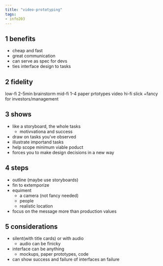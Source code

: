 ```yaml
---
title: "video-prototyping"
tags: 
- info203
---
```


## 1 benefits
- cheap and fast
- great communication
- can serve as spec for devs
- ties interface design to tasks

## 2 fidelity
low-fi 2-5min brainstorm
mid-fi 1-4 paper prtotypes video
hi-fi slick +fancy for investors/management

## 3 shows
- like a storyboard, the whole tasks
	- motivvationa and success
- draw on tasks you've observed
- illustrate importand tasks
- help scope minimum viable poduct
- forces you to make design decisions in a new way

## 4 steps
- outline (maybe use storyboards)
- fin to extemporize
- equiment
	- a camera (not fancy needed)
	- people
	- realistic location
- focus on the message more than production values

## 5 considerations
- silent(with title cards) or with audio
	- audio can be finicky
- interface can be anything
	- mockups, paper prototypes, code
- can show success and failure of interfaces an failure

